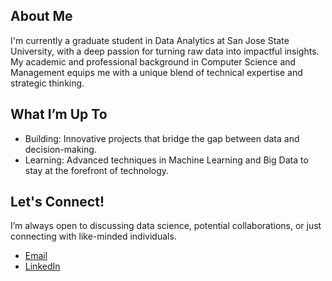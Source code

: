 ## About Me
I'm currently a graduate student in Data Analytics at San Jose State University, with a deep passion for turning raw data into impactful insights. My academic and professional background in Computer Science and Management equips me with a unique blend of technical expertise and strategic thinking.

## What I’m Up To
- Building: Innovative projects that bridge the gap between data and decision-making.
- Learning: Advanced techniques in Machine Learning and Big Data to stay at the forefront of technology.

## Let's Connect!
I’m always open to discussing data science, potential collaborations, or just connecting with like-minded individuals.
- [Email](mailto:shravani.gawade@sjsu.edu)
- [LinkedIn](https://www.linkedin.com/in/shravanigawade/)
